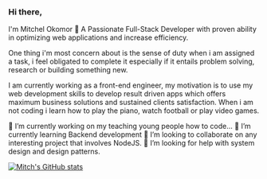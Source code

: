 ### Hi there,
 I'm Mitchel Okomor 👋
A Passionate Full-Stack Developer with proven ability in optimizing web applications and increase efficiency.

One thing i'm most concern about is the sense of duty when i am assigned a task, i feel obligated to complete it especially if it entails problem solving, research or building something new.

I am currently working as a front-end engineer, my motivation is to use my web development skills to develop result driven apps which offers maximum business solutions and sustained clients satisfaction. 
When i am not coding i learn how to play the piano, watch football or play video games.

🔭 I’m currently working on my teaching young people how to code...
🌱 I’m currently learning Backend development
👯 I’m looking to collaborate on any interesting project that involves NodeJS.
🤔 I’m looking for help with system design and design patterns.
<!--
**mitchel-okomor/mitchel-okomor** is a ✨ _special_ ✨ repository because its `README.md` (this file) appears on your GitHub profile.

Here are some ideas to get you started:

- 🔭 I’m currently working on ...
- 🌱 I’m currently learning Java
- 👯 I’m looking to collaborate on ...
- 🤔 I’m looking for help with ...
- 💬 Ask me about ...
- 📫 How to reach me: ...
- 😄 Pronouns: ...
- ⚡ Fun fact: ...
-->

[![Mitch's GitHub stats](https://github-readme-stats.vercel.app/api?username=mitchel-okomor&theme=dark)](https://github.com/anuraghazra/github-readme-stats)
